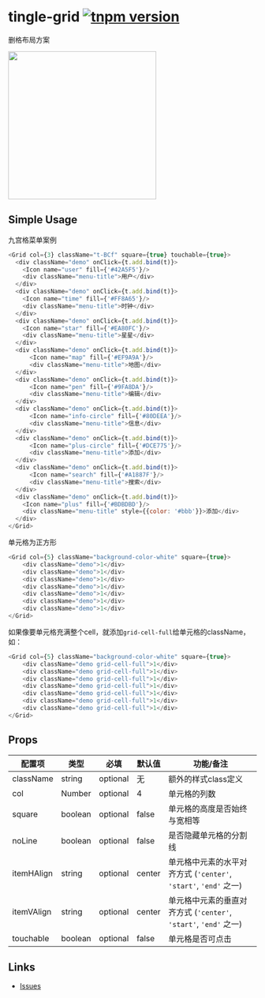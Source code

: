 # tingle-grid [![tnpm version](http://web.npm.alibaba-inc.com/badge/v/@ali/tingle-grid.svg?style=flat-square)](http://web.npm.alibaba-inc.com/package/@ali/tingle-grid)

删格布局方案

<img src="https://img.alicdn.com/tps/TB1CXzlJFXXXXa5XFXXXXXXXXXX-640-1136.png" width="300"/>


## Simple Usage

九宫格菜单案例

```javascript
<Grid col={3} className="t-BCf" square={true} touchable={true}>
  <div className="demo" onClick={t.add.bind(t)}>
    <Icon name="user" fill={'#42A5F5'}/>
    <div className="menu-title">用户</div>
  </div>
  <div className="demo" onClick={t.add.bind(t)}>
    <Icon name="time" fill={'#FF8A65'}/>
    <div className="menu-title">时钟</div>
  </div>
  <div className="demo" onClick={t.add.bind(t)}>
    <Icon name="star" fill={'#EA80FC'}/>
    <div className="menu-title">星星</div>
  </div>
  <div className="demo" onClick={t.add.bind(t)}>
      <Icon name="map" fill={'#EF9A9A'}/>
      <div className="menu-title">地图</div>
  </div>
  <div className="demo" onClick={t.add.bind(t)}>
      <Icon name="pen" fill={'#9FA8DA'}/>
      <div className="menu-title">编辑</div>
  </div>
  <div className="demo" onClick={t.add.bind(t)}>
      <Icon name="info-circle" fill={'#80DEEA'}/>
      <div className="menu-title">信息</div>
  </div>
  <div className="demo" onClick={t.add.bind(t)}>
      <Icon name="plus-circle" fill={'#DCE775'}/>
      <div className="menu-title">添加</div>
  </div>
  <div className="demo" onClick={t.add.bind(t)}>
      <Icon name="search" fill={'#A1887F'}/>
      <div className="menu-title">搜索</div>
  </div>
  <div className="demo" onClick={t.add.bind(t)}>
    <Icon name="plus" fill={'#BDBDBD'}/>
    <div className="menu-title" style={{color: '#bbb'}}>添加</div>
  </div>
</Grid>
```

单元格为正方形

```javascript
<Grid col={5} className="background-color-white" square={true}>
    <div className="demo">1</div>
    <div className="demo">1</div>
    <div className="demo">1</div>
    <div className="demo">1</div>
    <div className="demo">1</div>
    <div className="demo">1</div>
    <div className="demo">1</div>
</Grid>
```

如果像要单元格充满整个cell，就添加`grid-cell-full`给单元格的className，如：

```javascript
<Grid col={5} className="background-color-white" square={true}>
    <div className="demo grid-cell-full">1</div>
    <div className="demo grid-cell-full">1</div>
    <div className="demo grid-cell-full">1</div>
    <div className="demo grid-cell-full">1</div>
    <div className="demo grid-cell-full">1</div>
    <div className="demo grid-cell-full">1</div>
    <div className="demo grid-cell-full">1</div>
</Grid>
```
## Props

| 配置项 | 类型 | 必填 | 默认值 | 功能/备注 |
|---|---|---|---|---|
|className|string|optional|无|额外的样式class定义|
|col|Number|optional|4|单元格的列数|
|square|boolean|optional|false|单元格的高度是否始终与宽相等|
|noLine|boolean|optional|false|是否隐藏单元格的分割线|
|itemHAlign|string|optional|center|单元格中元素的水平对齐方式 (`'center'`, `'start'`, `'end'` 之一)|
|itemVAlign|string|optional|center|单元格中元素的垂直对齐方式 (`'center'`, `'start'`, `'end'` 之一)|
|touchable|boolean|optional|false|单元格是否可点击|

## Links

- [Issues](http://gitlab.alibaba-inc.com/tingle-ui/tingle-grid/issues)

